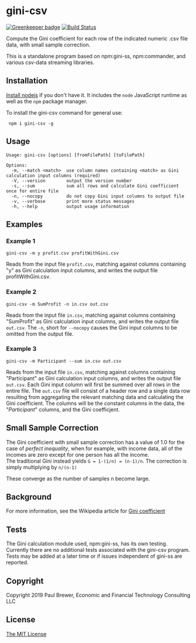 # gini-csv

[![Greenkeeper badge](https://badges.greenkeeper.io/DrPaulBrewer/gini-csv.svg)](https://greenkeeper.io/)
[![Build Status](https://travis-ci.org/DrPaulBrewer/gini-csv.svg?branch=master)](https://travis-ci.org/DrPaulBrewer/gini-csv)

Compute the Gini coefficient for each row of the indicated numeric .csv file data, with small sample correction.

This is a standalone program based on npm:gini-ss, npm:commander, and various csv-data streaming libraries.


## Installation

[Install nodejs](https://nodejs.org/en/download/) if you don't have it.  It includes the `node` JavaScript runtime as well as the `npm` package manager.  

To install the gini-csv command for general use:

     npm i gini-csv -g

## Usage

```
Usage: gini-csv [options] [fromFilePath] [toFilePath]

Options:
  -m, --match <match>  use column names containing <match> as Gini calculation input columns (required)
  -V, --version        output the version number
  -s, --sum            sum all rows and calculate Gini coefficient once for entire file
  -n, --nocopy         do not copy Gini input columns to output file
  -v, --verbose        print more status messages
  -h, --help           output usage information
```


## Examples

### Example 1

    gini-csv -m y profit.csv profitWithGini.csv

Reads from the input file `profit.csv`, matching against columns containing "y" as Gini calculation input columns, and writes
the output file profitWithGini.csv.

### Example 2

    gini-csv -m SumProfit -n in.csv out.csv

Reads from the input file `in.csv`, matching against columns containing "SumProfit" as Gini calculation input columns, and writes the output file `out.csv`.  The `-n`, short for `--nocopy` causes the Gini input columns to be omitted from the output file.  

### Example 3

    gini-csv -m Participant --sum in.csv out.csv

Reads from the input file `in.csv`, matching against columns containing "Participant" as Gini calculation input columns, and writes the output file `out.csv`.  Each Gini input column will first be summed over all rows in the entire file.  The `out.csv` file will consist of a header row and a single data row resulting from aggregating the relevant matching data and calculating the Gini coefficient.  The columns will be the constant columns in the data, the "*Participant*" columns, and the Gini coefficjent.

## Small Sample Correction

The Gini coefficient with small sample correction has a value of 1.0 for the case of *perfect inequality*, when
for example, with income data, all of the incomes are zero except for one person has all the income.   
The traditional Gini instead yields `G = 1-(1/n) = (n-1)/n`.  The correction is simply multiplying by `n/(n-1)`

These converge as the number of samples n become large.

## Background

For more information, see the Wikipedia article for [Gini coefficient](https://en.wikipedia.org/wiki/Gini_coefficient)

## Tests

The Gini calculation module used, npm:gini-ss, has its own testing.  Currently there are no additional tests associated
with the gini-csv program. Tests may be added at a later time
or if issues independent of gini-ss are reported.

## Copyright

Copyright 2019 Paul Brewer, Economic and Financial Technology Consulting LLC

## License

[The MIT License](LICENSE.md)
